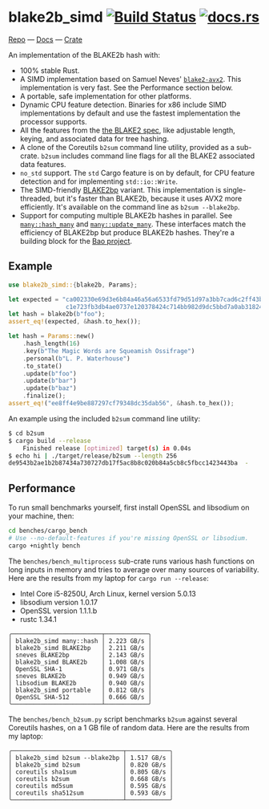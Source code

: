 # blake2b_simd [![Build Status](https://travis-ci.org/oconnor663/blake2b_simd.svg?branch=master)](https://travis-ci.org/oconnor663/blake2b_simd) [![docs.rs](https://docs.rs/blake2b_simd/badge.svg)](https://docs.rs/blake2b_simd)

[Repo](https://github.com/oconnor663/blake2b_simd) —
[Docs](https://docs.rs/blake2b_simd) —
[Crate](https://crates.io/crates/blake2b_simd)

An implementation of the BLAKE2b hash with:

- 100% stable Rust.
- A SIMD implementation based on Samuel Neves' [`blake2-avx2`]. This implementation is very
  fast. See the Performance section below.
- A portable, safe implementation for other platforms.
- Dynamic CPU feature detection. Binaries for x86 include SIMD implementations by default and
  use the fastest implementation the processor supports.
- All the features from the [the BLAKE2 spec], like adjustable length, keying, and associated
  data for tree hashing.
- A clone of the Coreutils `b2sum` command line utility, provided as a sub-crate. `b2sum`
  includes command line flags for all the BLAKE2 associated data features.
- `no_std` support. The `std` Cargo feature is on by default, for CPU feature detection and
  for implementing `std::io::Write`.
- The SIMD-friendly [BLAKE2bp] variant. This implementation is single-threaded, but it's faster
  than BLAKE2b, because it uses AVX2 more efficiently. It's available on the command line as
  `b2sum --blake2bp`.
- Support for computing multiple BLAKE2b hashes in parallel. See [`many::hash_many`] and
  [`many::update_many`]. These interfaces match the efficiency of BLAKE2bp but produce BLAKE2b
  hashes. They're a building block for the [Bao project].

## Example

```rust
use blake2b_simd::{blake2b, Params};

let expected = "ca002330e69d3e6b84a46a56a6533fd79d51d97a3bb7cad6c2ff43b354185d6d\
                c1e723fb3db4ae0737e120378424c714bb982d9dc5bbd7a0ab318240ddd18f8d";
let hash = blake2b(b"foo");
assert_eq!(expected, &hash.to_hex());

let hash = Params::new()
    .hash_length(16)
    .key(b"The Magic Words are Squeamish Ossifrage")
    .personal(b"L. P. Waterhouse")
    .to_state()
    .update(b"foo")
    .update(b"bar")
    .update(b"baz")
    .finalize();
assert_eq!("ee8ff4e9be887297cf79348dc35dab56", &hash.to_hex());
```

An example using the included `b2sum` command line utility:

```bash
$ cd b2sum
$ cargo build --release
    Finished release [optimized] target(s) in 0.04s
$ echo hi | ./target/release/b2sum --length 256
de9543b2ae1b2b87434a730727db17f5ac8b8c020b84a5cb8c5fbcc1423443ba  -
```

## Performance

To run small benchmarks yourself, first install OpenSSL and libsodium on
your machine, then:

```sh
cd benches/cargo_bench
# Use --no-default-features if you're missing OpenSSL or libsodium.
cargo +nightly bench
```

The `benches/bench_multiprocess` sub-crate runs various hash functions on
long inputs in memory and tries to average over many sources of
variability. Here are the results from my laptop for `cargo run --release`:

- Intel Core i5-8250U, Arch Linux, kernel version 5.0.13
- libsodium version 1.0.17
- OpenSSL version 1.1.1.b
- rustc 1.34.1

```table
╭─────────────────────────┬────────────╮
│ blake2b_simd many::hash │ 2.223 GB/s │
│ blake2b_simd BLAKE2bp   │ 2.211 GB/s │
│ sneves BLAKE2bp         │ 2.143 GB/s │
│ blake2b_simd BLAKE2b    │ 1.008 GB/s │
│ OpenSSL SHA-1           │ 0.971 GB/s │
│ sneves BLAKE2b          │ 0.949 GB/s │
│ libsodium BLAKE2b       │ 0.940 GB/s │
│ blake2b_simd portable   │ 0.812 GB/s │
│ OpenSSL SHA-512         │ 0.666 GB/s │
╰─────────────────────────┴────────────╯
```

The `benches/bench_b2sum.py` script benchmarks `b2sum` against several
Coreutils hashes, on a 1 GB file of random data. Here are the results from
my laptop:

```table
╭───────────────────────────────┬────────────╮
│ blake2b_simd b2sum --blake2bp │ 1.517 GB/s │
│ blake2b_simd b2sum            │ 0.820 GB/s │
│ coreutils sha1sum             │ 0.805 GB/s │
│ coreutils b2sum               │ 0.668 GB/s │
│ coreutils md5sum              │ 0.595 GB/s │
│ coreutils sha512sum           │ 0.593 GB/s │
╰───────────────────────────────┴────────────╯
```

[libsodium]: https://github.com/jedisct1/libsodium
[the BLAKE2 spec]: https://blake2.net/blake2.pdf
[`blake2-avx2`]: https://github.com/sneves/blake2-avx2
[included in libsodium]: https://github.com/jedisct1/libsodium/commit/0131a720826045e476e6dd6a8e7a1991f1d941aa
[BLAKE2bp]: https://docs.rs/blake2b_simd/latest/blake2b_simd/blake2bp/index.html
[`many::hash_many`]: https://docs.rs/blake2b_simd/latest/blake2b_simd/many/fn.hash_many.html
[`many::update_many`]: https://docs.rs/blake2b_simd/latest/blake2b_simd/many/fn.update_many.html
[Bao project]: https://github.com/oconnor663/bao
